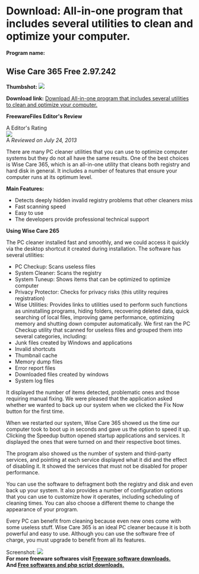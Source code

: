 # Download: All-in-one program that includes several utilities to clean and optimize your computer.

**Program name:**

## Wise Care 365 Free 2.97.242

  
**Thumbshot:** ![](http://www.freewarefiles.com/screenshot/wisecare365_md.jpg)   
  
**Download link:** [Download All-in-one program that includes several utilities to clean and optimize your computer.](http://freesoftwares.boysofts.com/Wise-Care-365_program_89858.html)  
  


**FreewareFiles Editor's Review**  
  


A Editor's Rating  
![](http://www.freewarefiles.com/images/rating/4.5.gif)  
A _Reviewed on July 24, 2013_  
  
There are many PC cleaner utilities that you can use to optimize computer systems but they do not all have the same results. One of the best choices is Wise Care 365, which is an all-in-one utility that cleans both registry and hard disk in general. It includes a number of features that ensure your computer runs at its optimum level. 

**Main Features:**

  * Detects deeply hidden invalid registry problems that other cleaners miss 
  * Fast scanning speed 
  * Easy to use 
  * The developers provide professional technical support 

**Using Wise Care 265**

The PC cleaner installed fast and smoothly, and we could access it quickly via the desktop shortcut it created during installation. The software has several utilities: 

  * PC Checkup: Scans useless files 
  * System Cleaner: Scans the registry 
  * System Tuneup: Shows items that can be optimized to optimize computer 
  * Privacy Protector: Checks for privacy risks (this utility requires registration) 
  * Wise Utilities: Provides links to utilities used to perform such functions as uninstalling programs, hiding folders, recovering deleted data, quick searching of local files, improving game performance, optimizing memory and shutting down computer automatically. 
We first ran the PC Checkup utility that scanned for useless files and grouped them into several categories, including: 
  * Junk files created by Windows and applications 
  * Invalid shortcuts 
  * Thumbnail cache 
  * Memory dump files 
  * Error report files 
  * Downloaded files created by windows 
  * System log files 

It displayed the number of items detected, problematic ones and those requiring manual fixing. We were pleased that the application asked whether we wanted to back up our system when we clicked the Fix Now button for the first time. 

When we restarted our system, Wise Care 365 showed us the time our computer took to boot up in seconds and gave us the option to speed it up. Clicking the Speedup button opened startup applications and services. It displayed the ones that were turned on and their respective boot times.

The program also showed us the number of system and third-party services, and pointing at each service displayed what it did and the effect of disabling it. It showed the services that must not be disabled for proper performance.

You can use the software to defragment both the registry and disk and even back up your system. It also provides a number of configuration options that you can use to customize how it operates, including scheduling of cleaning times. You can also choose a different theme to change the appearance of your program.

Every PC can benefit from cleaning because even new ones come with some useless stuff. Wise Care 365 is an ideal PC cleaner because it is both powerful and easy to use. Although you can use the software free of charge, you must upgrade to benefit from all its features. 

  
  
Screenshot: ![](http://www.freewarefiles.com/screenshot/wisecare365.jpg)   
**For more freeware softwares visit [Freeware software downloads.](http://freesoftwares.boysofts.com/)**   
**And [Free softwares and php script downloads.](http://www.boysofts.com/)**
